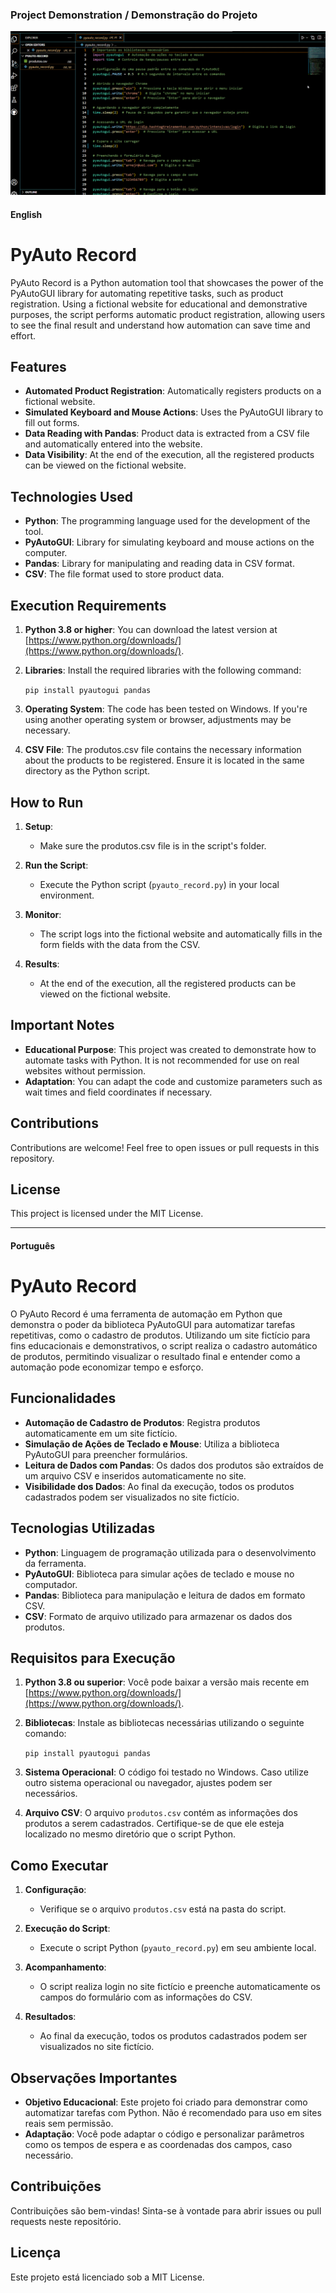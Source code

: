 ### Project Demonstration / Demonstração do Projeto

![Project Demonstration / Demonstração do Projeto](https://github.com/arnesanches/pyauto-record/blob/main/Anima%C3%A7%C3%A3o.gif?raw=true)

#### English 

# PyAuto Record

PyAuto Record is a Python automation tool that showcases the power of the PyAutoGUI library for automating repetitive tasks, such as product registration. Using a fictional website for educational and demonstrative purposes, the script performs automatic product registration, allowing users to see the final result and understand how automation can save time and effort.

## Features

- **Automated Product Registration**: Automatically registers products on a fictional website.
- **Simulated Keyboard and Mouse Actions**: Uses the PyAutoGUI library to fill out forms.
- **Data Reading with Pandas**: Product data is extracted from a CSV file and automatically entered into the website.
- **Data Visibility**: At the end of the execution, all the registered products can be viewed on the fictional website.

## Technologies Used

- **Python**: The programming language used for the development of the tool.
- **PyAutoGUI**: Library for simulating keyboard and mouse actions on the computer.
- **Pandas**: Library for manipulating and reading data in CSV format.
- **CSV**: The file format used to store product data.

## Execution Requirements

1. **Python 3.8 or higher**: You can download the latest version at [https://www.python.org/downloads/](https://www.python.org/downloads/).
2. **Libraries**: Install the required libraries with the following command:
   
   `pip install pyautogui pandas`

3. **Operating System**: The code has been tested on Windows. If you're using another operating system or browser, adjustments may be necessary.

4. **CSV File**: The produtos.csv file contains the necessary information about the products to be registered. Ensure it is located in the same directory as the Python script.

## How to Run

1. **Setup**: 
   - Make sure the produtos.csv file is in the script's folder.
   
2. **Run the Script**: 
   - Execute the Python script (`pyauto_record.py`) in your local environment.
   
3. **Monitor**:
   - The script logs into the fictional website and automatically fills in the form fields with the data from the CSV.

4. **Results**:
   - At the end of the execution, all the registered products can be viewed on the fictional website.

## Important Notes

- **Educational Purpose**: This project was created to demonstrate how to automate tasks with Python. It is not recommended for use on real websites without permission.
- **Adaptation**: You can adapt the code and customize parameters such as wait times and field coordinates if necessary.

## Contributions

Contributions are welcome! Feel free to open issues or pull requests in this repository.

## License

This project is licensed under the MIT License.

---

#### Português

# PyAuto Record

O PyAuto Record é uma ferramenta de automação em Python que demonstra o poder da biblioteca PyAutoGUI para automatizar tarefas repetitivas, como o cadastro de produtos. Utilizando um site fictício para fins educacionais e demonstrativos, o script realiza o cadastro automático de produtos, permitindo visualizar o resultado final e entender como a automação pode economizar tempo e esforço.

## Funcionalidades

- **Automação de Cadastro de Produtos**: Registra produtos automaticamente em um site fictício.
- **Simulação de Ações de Teclado e Mouse**: Utiliza a biblioteca PyAutoGUI para preencher formulários.
- **Leitura de Dados com Pandas**: Os dados dos produtos são extraídos de um arquivo CSV e inseridos automaticamente no site.
- **Visibilidade dos Dados**: Ao final da execução, todos os produtos cadastrados podem ser visualizados no site fictício.

## Tecnologias Utilizadas

- **Python**: Linguagem de programação utilizada para o desenvolvimento da ferramenta.
- **PyAutoGUI**: Biblioteca para simular ações de teclado e mouse no computador.
- **Pandas**: Biblioteca para manipulação e leitura de dados em formato CSV.
- **CSV**: Formato de arquivo utilizado para armazenar os dados dos produtos.

## Requisitos para Execução

1. **Python 3.8 ou superior**: Você pode baixar a versão mais recente em [https://www.python.org/downloads/](https://www.python.org/downloads/).
2. **Bibliotecas**: Instale as bibliotecas necessárias utilizando o seguinte comando:
   
   `pip install pyautogui pandas`

3. **Sistema Operacional**: O código foi testado no Windows. Caso utilize outro sistema operacional ou navegador, ajustes podem ser necessários.

4. **Arquivo CSV**: O arquivo `produtos.csv` contém as informações dos produtos a serem cadastrados. Certifique-se de que ele esteja localizado no mesmo diretório que o script Python.

## Como Executar

1. **Configuração**: 
   - Verifique se o arquivo `produtos.csv` está na pasta do script.
   
2. **Execução do Script**: 
   - Execute o script Python (`pyauto_record.py`) em seu ambiente local.
   
3. **Acompanhamento**:
   - O script realiza login no site fictício e preenche automaticamente os campos do formulário com as informações do CSV.

4. **Resultados**:
   - Ao final da execução, todos os produtos cadastrados podem ser visualizados no site fictício.

## Observações Importantes

- **Objetivo Educacional**: Este projeto foi criado para demonstrar como automatizar tarefas com Python. Não é recomendado para uso em sites reais sem permissão.
- **Adaptação**: Você pode adaptar o código e personalizar parâmetros como os tempos de espera e as coordenadas dos campos, caso necessário.
  
## Contribuições

Contribuições são bem-vindas! Sinta-se à vontade para abrir issues ou pull requests neste repositório.

## Licença

Este projeto está licenciado sob a MIT License.

